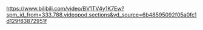 
https://www.bilibili.com/video/BV1TV4y1K7Ew?spm_id_from=333.788.videopod.sections&vd_source=6b48595092f05a0fc1d129f83872951f
